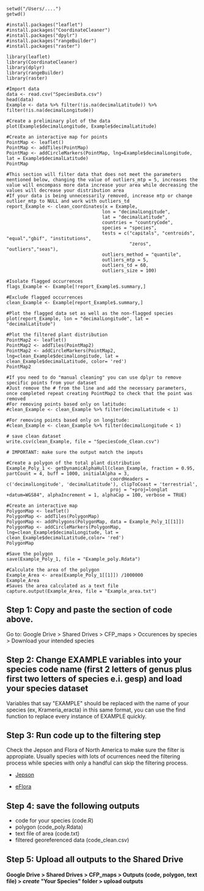 ```
setwd("/Users/....") 
getwd()

#install.packages("leaflet")
#install.packages("CoordinateCleaner")
#install.packages("dpylr")
#install.packages("rangeBuilder")
#install.packages("raster")

library(leaflet)
library(CoordinateCleaner)
library(dplyr)
library(rangeBuilder)
library(raster)

#Import data
data <- read.csv("SpeciesData.csv")
head(data)
Example <- data %>% filter(!is.na(decimalLatitude)) %>% filter(!is.na(decimalLongitude))

#Create a preliminary plot of the data
plot(Example$decimalLongitude, Example$decimalLatitude)

#Create an interactive map for points
PointMap <- leaflet()
PointMap <- addTiles(PointMap)
PointMap <- addCircleMarkers(PointMap, lng=Example$decimalLongitude, lat = Example$decimalLatitude)
PointMap

#This section will filter data that does not meet the parameters mentioned below, changing the value of outliers_mtp = 5, increases the value will encompass more data increase your area while decreasing the values will decrease your distribution area
#If your data is being unnecessarily removed, increase mtp or change outlier_mtp to NULL and work with outliers_td
report_Example <- clean_coordinates(x = Example, 
                                   lon = "decimalLongitude", 
                                   lat = "decimalLatitude",
                                   countries = "countryCode",
                                   species = "species",
                                   tests = c("capitals", "centroids", "equal","gbif", "institutions",
                                             "zeros", "outliers","seas"),
                                   outliers_method = "quantile",
                                   outliers_mtp = 5,
                                   outliers_td = 60,
                                   outliers_size = 100)

#Isolate flagged occurrences
flags_Example <- Example[!report_Example$.summary,]

#Exclude flagged occurrences
clean_Example <- Example[report_Example$.summary,]

#Plot the flagged data set as well as the non-flagged species
plot(report_Example, lon = "decimalLongitude", lat = "decimalLatitude")

#Plot the filtered plant distribution 
PointMap2 <- leaflet()
PointMap2 <- addTiles(PointMap2)
PointMap2 <- addCircleMarkers(PointMap2, lng=clean_Example$decimalLongitude, lat = clean_Example$decimalLatitude, color= 'red')
PointMap2

#If you need to do "manual cleaning" you can use dplyr to remove specific points from your dataset
#Just remove the # from the line and add the necessary parameters, once completed repeat creating PointMap2 to check that the point was removed
#For removing points based only on latitude:
#clean_Example <- clean_Example %>% filter(decimalLatitude < 1)

#For removing points based only on longitude:
#clean_Example <- clean_Example %>% filter(decimalLongitude < 1)

# save clean dataset
write.csv(clean_Example, file = "SpeciesCode_Clean.csv")

# IMPORTANT: make sure the output match the imputs

#Create a polygon of the total plant distribution
Example_Poly_1 <- getDynamicAlphaHull(clean_Example, fraction = 0.95, partCount = 4, buff = 1000, initialAlpha = 3,
                                      coordHeaders = c('decimalLongitude', 'decimalLatitude'), clipToCoast = 'terrestrial',
                                      proj = "+proj=longlat +datum=WGS84", alphaIncrement = 1, alphaCap = 100, verbose = TRUE)

#Create an interactive map
PolygonMap <- leaflet()
PolygonMap <- addTiles(PolygonMap)
PolygonMap <- addPolygons(PolygonMap, data = Example_Poly_1[[1]])
PolygonMap <- addCircleMarkers(PolygonMap, lng=clean_Example$decimalLongitude, lat = clean_Example$decimalLatitude,color= 'red')
PolygonMap

#Save the polygon
save(Example_Poly_1, file = "Example_poly.Rdata")

#Calculate the area of the polygon
Example_Area <- area(Example_Poly_1[[1]]) /1000000
Example_Area
#Saves the area calculated as a text file
capture.output(Example_Area, file = "Example_area.txt")

```
## Step 1: Copy and paste the section of code above.
Go to: Google Drive > Shared Drives > CFP_maps > Occurences by species > Download your intended species
## Step 2: Change EXAMPLE variables into your species code name (first 2 letters of genus plus first two letters of species e.i. gesp) and load your species dataset
Variables that say "EXAMPLE" should be replaced with the name of your species (ex, Krameria_eracta) in this same format, you can use the find function to replace every instance of EXAMPLE quickly.
## Step 3: Run code up to the filtering step
Check the Jepson and Flora of North America to make sure the filter is appropiate. Usually species with lots of ocurrences need the filtering process while species with only a handful can skip the filtering process.

- [Jepson](https://ucjeps.berkeley.edu/eflora/)

- [eFlora](http://www.efloras.org/)

## Step 4: save the following outputs
- code for your species (code.R)
- polygon (code_poly.Rdata)
- text file of area (code.txt)
- filtered georeferenced data (code_clean.csv) 
## Step 5: Upload all outputs to the Shared Drive
#### Google Drive > Shared Drives > CFP_maps > Outputs (code, polygon, text file) > *create* "Your Species" folder > upload outputs
